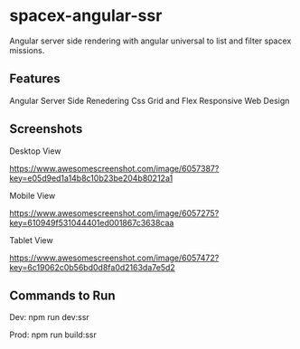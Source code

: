 # spacex-angular-ssr

Angular server side rendering with angular universal to list and filter spacex missions.

Features
---------

Angular Server Side Renedering
Css Grid and Flex
Responsive Web Design

Screenshots
-----------

Desktop View

https://www.awesomescreenshot.com/image/6057387?key=e05d9ed1a14b8c10b23be204b80212a1

Mobile View

https://www.awesomescreenshot.com/image/6057275?key=610949f531044401ed001867c3638caa

Tablet View

https://www.awesomescreenshot.com/image/6057472?key=6c19062c0b56bd0d8fa0d2163da7e5d2

Commands to Run
---------------

Dev: npm run dev:ssr 

Prod: npm run build:ssr


